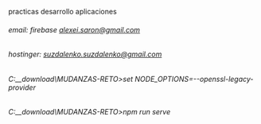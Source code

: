practicas desarrollo aplicaciones 
###### email: firebase alexei.saron@gmail.com
###### hostinger: suzdalenko.suzdalenko@gmail.com
###### 
###### 
###### C:\__download\MUDANZAS-RETO>set NODE_OPTIONS=--openssl-legacy-provider
###### C:\__download\MUDANZAS-RETO>npm run serve